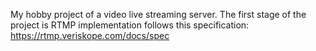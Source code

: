 My hobby project of a video live streaming server. The first stage of the project is RTMP implementation follows this specification: https://rtmp.veriskope.com/docs/spec
